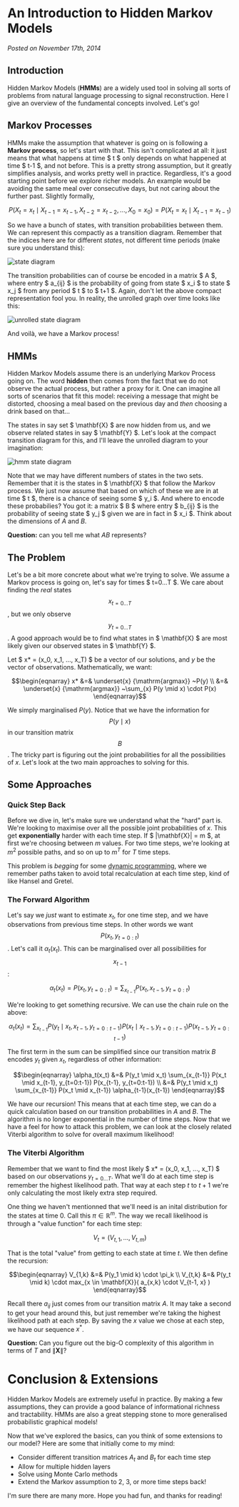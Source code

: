 # An Introduction to Hidden Markov Models

_Posted on November 17th, 2014_

## Introduction

Hidden Markov Models (**HMMs**) are a widely used tool in solving all sorts of problems from natural language processing to signal reconstruction. Here I give an overview of the fundamental concepts involved. Let's go!

## Markov Processes

HMMs make the assumption that whatever is going on is following a **Markov process**, so let's start with that. This isn't complicated at all: it
just means that what happens at time $ t $ only depends on what happened at time
$ t-1 $, and not before. This is a pretty strong assumption, but it greatly simplifies
analysis, and works pretty well in practice. Regardless, it's a good starting point before
we explore richer models. An example would be avoiding the same meal over consecutive days, but not caring about the further past. Slightly formally,

$$
P(X_t = x_t \mid X_{t-1}=x_{t-1}, X_{t-2}=x_{t-2}, ..., X_0=x_0) = P(X_t = x_t \mid X_{t-1}=x_{t-1})
$$

So we have a bunch of states, with transition probabilities between them. We can represent
this compactly as a transition diagram. Remember that the indices here are for different
_states_, not different time periods (make sure you understand this):


![state diagram](/images/hmm/1.svg)


The transition probabilities can of course be encoded in a matrix $ A $, where entry
$ a_{ij} $ is the probability of going from state $ x_i $ to state $ x_j $ from any
period $ t $ to $ t+1 $. Again, don't let the above compact representation fool you. In reality, the unrolled graph over time looks like this:

![unrolled state diagram](/images/hmm/2.svg)

And voilà, we have a Markov process!

## HMMs

Hidden Markov Models assume there is an underlying Markov Process going on. The word
**hidden** then comes from the fact that we do not observe the actual process, but rather
a proxy for it. One can imagine all sorts of scenarios that fit this model: receiving a message that might be distorted, choosing a meal based on the previous day and _then_ choosing a drink based on that...

The states in say set $ \mathbf{X} $ are now hidden from us, and we observe related states
in say $ \mathbf{Y} $. Let's look at the compact transition diagram for this, and I'll leave the unrolled diagram to your imagination:

![hmm state diagram](/images/hmm/3.svg)

Note that we may have different numbers of states in the two sets. Remember that it is the states in $ \mathbf{X} $ that follow the Markov process. We just now assume that
based on which of these we are in at time $ t $, there is a chance of seeing some $ y_i $.
And where to encode these probabilies? You got it: a matrix $ B $ where entry $ b_{ij} $ is the probability of seeing state $ y_j $ given we are in fact in $ x_i $. Think about the
dimensions of $A$ and $B$.

**Question:** can you tell me what $AB$ represents?

## The Problem

Let's be a bit more concrete about what we're trying to solve. We assume a Markov process
is going on, let's say for times $ t=0...T $. We care about finding the _real_ states
$$ x_{t=0...T} $$, but we only observe $$ y_{t=0...T} $$. A good approach would be to find
what states in $ \mathbf{X} $ are most likely given our observed states in $ \mathbf{Y} $.

Let $ x* = (x_0, x_1, ..., x_T) $ be a vector of our solutions, and $y$ be the vector of
observations. Mathematically, we want:

$$\begin{eqnarray}
x* &=& \underset{x} {\mathrm{argmax}} ~P(y) \\
&=& \underset{x} {\mathrm{argmax}} ~\sum_{x} P(y \mid x) \cdot P(x)
\end{eqnarray}$$

We simply marginalised $P(y)$. Notice that we have the information for
$$ P(y \mid x) $$ in our transition matrix $$ B $$. The tricky part is figuring out the joint probabilities for all the possibilities of $x$. Let's look at the two main approaches to solving for this.

## Some Approaches

### Quick Step Back

Before we dive in, let's make sure we understand what the "hard" part is. We're looking to
maximise over all the possible joint probabilities of $x$. This get **exponentially** harder with each time step. If $ |\mathbf{X}| = m $, at first we're choosing between $m$
values. For two time steps, we're looking at $m^2$ possible paths, and so on up to $m^T$ for $T$ time steps.

This problem is _begging_ for some [dynamic programming](http://en.wikipedia.org/wiki/Dynamic_programming), where we remember paths taken to avoid total recalculation at each time step, kind of like Hansel and Gretel.

### The Forward Algorithm

Let's say we _just_ want to estimate $x_t$, for one time step, and we have observations from previous time steps. In other words we want $$P(x_t, y_{t=0:t})$$. Let's call it
$\alpha_t(x_t)$. This can be marginalised over all possibilities for $$x_{t-1}$$:

$$ \alpha_t(x_t) = P(x_t, y_{t=0:t}) = \sum_{x_{t-1}} P(x_t, x_{t-1}, y_{t=0:t}) $$

We're looking to get something recursive. We can use the chain rule on the above:

$$ \alpha_t(x_t) = \sum_{x_{t-1}} P(y_t \mid x_t, x_{t-1}, y_{t=0:t-1})
P(x_t \mid x_{t-1}, y_{t=0:t-1}) P(x_{t-1}, y_{t=0:t-1})
 $$

The first term in the sum can be simplified since our transition matrix $B$ encodes $y_t$
given $x_t$, regardless of other information:

$$\begin{eqnarray}
\alpha_t(x_t) &=& P(y_t \mid x_t) \sum_{x_{t-1}} P(x_t \mid x_{t-1}, y_{t=0:t-1}) P(x_{t-1}, y_{t=0:t-1}) \\
&=& P(y_t \mid x_t) \sum_{x_{t-1}} P(x_t \mid x_{t-1}) \alpha_{t-1}(x_{t-1})
\end{eqnarray}$$

We have our recursion! This means that at each time step, we can do a quick calculation
based on our transition probabilities in $A$ and $B$. The algorithm is no longer exponential in the number of time steps. Now that we have a feel for how to attack this problem, we can look at the closely related Viterbi algorithm to solve for overall maximum likelihood!

### The Viterbi Algorithm

Remember that we want to find the most likely $ x* = (x_0, x_1, ..., x_T) $ based on our observations $y_{t=0...T}$. What we'll do at each time step is remember the highest likelihood path. That way at each step $t$ to $t+1$ we're only calculating the most likely extra step required.

One thing we haven't mentionned that we'll need is an inital distribution for the states at time 0. Call this $\pi \in \mathbb{R}^m$. The way we recall likelihood is through a "value function" for each time step:

$$V_{t} = (V_{t,1}, ..., V_{t,m})$$

That is the total "value" from getting to each state at time $t$. We then define the recursion:

$$\begin{eqnarray}
V_{1,k} &=& P(y_1 \mid k) \cdot \pi_k \\
V_{t,k} &=& P(y_t \mid k) \cdot max_{x \in \mathbf{X}}( a_{x,k} \cdot V_{t-1, x} )
\end{eqnarray}$$

Recall there $a_{ij}$ just comes from our transition matrix $A$. It may take a second to get your head around this, but just remember we're taking the highest likelihood path at each step. By saving the $x$ value we chose at each step, we have our sequence $x^*$.

**Question:** Can you figure out the big-O complexity of this algorithm in terms of $T$ and $\|\mathbf{X}\|$?

# Conclusion & Extensions

Hidden Markov Models are extremely useful in practice. By making a few assumptions, they can provide a good balance of informational richness and tractability. HMMs are also a great stepping stone to more generalised probabilistic graphical models!

Now that we've explored the basics, can you think of some extensions to our model? Here are some that initially come to my mind:

- Consider different transition matrices $A_t$ and $B_t$ for each time step
- Allow for multiple hidden layers
- Solve using Monte Carlo methods
- Extend the Markov assumption to 2, 3, or more time steps back!

I'm sure there are many more. Hope you had fun, and thanks for reading!
